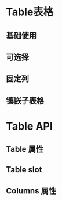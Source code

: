 <script setup>
import SLOT from './slot.vue'
import Default from './default.vue'
import Selection from './select.vue'
import Children from './children.vue'
import Fixed from './fixed.vue'
import API from './api.vue'
import ColumnsAPI from './columns-api.vue'
</script>

# Table表格

## 基础使用

<Preview comp-name="Table" demo-name="default">
  <Default />
</Preview>

## 可选择

<Preview comp-name="Table" demo-name="select">
  <Selection />
</Preview>

## 固定列

<Preview comp-name="Table" demo-name="fixed">
  <Fixed />
</Preview>

## 镶嵌子表格

<Preview comp-name="Table" demo-name="children">
  <Children />
</Preview>

# Table API

## Table 属性

<API />

## Table slot

<SLOT />

## Columns 属性

<ColumnsAPI />

